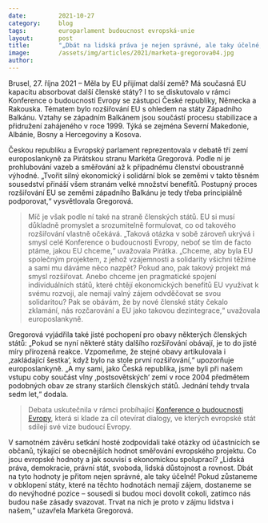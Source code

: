 ```yaml
---
date:         2021-10-27
category:     blog
tags:         europarlament budoucnost evropská-unie
layout:       post
title:        "„Dbát na lidská práva je nejen správné, ale taky účelné,“ řekla Gregorová na debatě o rozšiřování EU"
image:        /assets/img/articles/2021/marketa-gregorova04.jpg
author:       
---
```


Brusel, 27. října 2021 – Měla by EU přijímat další země? Má současná EU kapacitu absorbovat další členské státy? I to se diskutovalo v rámci Konference o budoucnosti Evropy se zástupci České republiky, Německa a Rakouska. Tématem bylo rozšiřování EU s ohledem na státy Západního Balkánu. Vztahy se západním Balkánem jsou součástí procesu stabilizace a přidružení zahájeného v roce 1999. Týká se zejména Severní Makedonie, Albánie, Bosny a Hercegoviny a Kosova.

Českou republiku a Evropský parlament reprezentovala v debatě tří zemí europoslankyně za Pirátskou stranu Markéta Gregorová. Podle ní je prohlubování vazeb a směřování až k případnému členství oboustranně výhodné. „Tvořit silný ekonomický i solidární blok se zeměmi v takto těsném sousedství přináší všem stranám velké množství benefitů. Postupný proces rozšiřování EU se zeměmi západního Balkánu je tedy třeba principiálně podporovat,“ vysvětlovala Gregorová.

> Míč je však podle ní také na straně členských států. EU si musí důkladně promyslet a srozumitelně formulovat, co od takového rozšiřování vlastně očekává. „Taková otázka v sobě zároveň ukrývá i smysl celé Konference o budoucnosti Evropy, neboť se tím de facto ptáme, jakou EU chceme,“ uvažovala Pirátka. „Chceme, aby byla EU společným projektem, z jehož vzájemnosti a solidarity všichni těžíme a sami mu dáváme něco nazpět? Pokud ano, pak takový projekt má smysl rozšiřovat. Anebo chceme jen pragmatické spojení individuálních států, které chtějí ekonomických benefitů EU využívat k svému rozvoji, ale nemají valný zájem odvděčovat se svou solidaritou? Pak se obávám, že by nové členské státy čekalo zklamání, nás rozčarování a EU jako takovou dezintegrace,“ uvažovala europoslankyně.

Gregorová vyjádřila také jisté pochopení pro obavy některých členských států: „Pokud se nyní některé státy dalšího rozšiřování obávají, je to do jisté míry přirozená reakce. Vzpomeňme, že stejné obavy artikulovala i ‚zakládající šestka‘, když bylo na stole první rozšiřování,“ upozorňuje europoslankyně. „A my sami, jako Česká republika, jsme byli při našem vstupu coby součást vlny ‚postsovětských‘ zemí v roce 2004 předmětem podobných obav ze strany starších členských států. Jednání tehdy trvala sedm let,“ dodala.

> Debata uskutečnila v rámci probíhající [Konference o budoucnosti Evropy](https://www.pirati.cz/tiskove-zpravy/evropska-budoucnost-podnety-obcanu.html), která si klade za cíl otevírat dialogy, ve kterých evropské stát sdílejí své vize budoucí Evropy.

V samotném závěru setkání hosté zodpovídali také otázky od účastnících se občanů, týkající se obecnějších hodnot směřování evropského projektu. Co jsou evropské hodnoty a jak souvisí s ekonomickou spoluprací? „Lidská práva, demokracie, právní stát, svoboda, lidská důstojnost a rovnost. Dbát na tyto hodnoty je přitom nejen správné, ale taky účelné! Pokud zůstaneme v obklopení státy, které na těchto hodnotách nemají zájem, dostaneme se do nevýhodné pozice – sousedi si budou moci dovolit cokoli, zatímco nás budou naše zásady svazovat. Trvat na nich je proto v zájmu lidstva i našem,“ uzavřela Markéta Gregorová.
